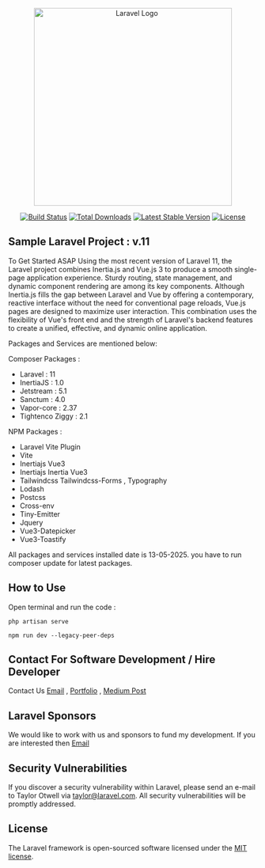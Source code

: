 <p align="center"><a href="https://laravel.com" target="_blank"><img src="https://raw.githubusercontent.com/laravel/art/master/logo-lockup/5%20SVG/2%20CMYK/1%20Full%20Color/laravel-logolockup-cmyk-red.svg" width="400" alt="Laravel Logo"></a></p>

<p align="center">
<a href="https://github.com/laravel/framework/actions"><img src="https://github.com/laravel/framework/workflows/tests/badge.svg" alt="Build Status"></a>
<a href="https://packagist.org/packages/laravel/framework"><img src="https://img.shields.io/packagist/dt/laravel/framework" alt="Total Downloads"></a>
<a href="https://packagist.org/packages/laravel/framework"><img src="https://img.shields.io/packagist/v/laravel/framework" alt="Latest Stable Version"></a>
<a href="https://packagist.org/packages/laravel/framework"><img src="https://img.shields.io/packagist/l/laravel/framework" alt="License"></a>
</p>

## Sample Laravel Project : v.11 

To Get Started ASAP Using the most recent version of Laravel 11, the Laravel project combines Inertia.js and Vue.js 3 to produce a smooth single-page application experience. Sturdy routing, state management, and dynamic component rendering are among its key components. Although Inertia.js fills the gap between Laravel and Vue by offering a contemporary, reactive interface without the need for conventional page reloads, Vue.js pages are designed to maximize user interaction. This combination uses the flexibility of Vue's front end and the strength of Laravel's backend features to create a unified, effective, and dynamic online application.

Packages and Services are mentioned below:

Composer Packages :

- Laravel : 11
- InertiaJS : 1.0
- Jetstream : 5.1
- Sanctum : 4.0
- Vapor-core : 2.37
- Tightenco Ziggy : 2.1


NPM Packages :
- Laravel Vite Plugin 
- Vite
- Inertiajs Vue3
- Inertiajs Inertia Vue3
- Tailwindcss Tailwindcss-Forms , Typography
- Lodash
- Postcss
- Cross-env
- Tiny-Emitter
- Jquery
- Vue3-Datepicker
- Vue3-Toastify


All packages and services installed date is 13-05-2025. you have to run composer update for latest packages.

## How to Use

Open terminal and run the code :

    php artisan serve 

    npm run dev --legacy-peer-deps

## Contact For Software Development / Hire Developer

Contact Us [Email](mailto:p1608088@gmail.com) , [Portfolio](https://my-react-portfoliy.netlify.app/#portfolio) , [Medium Post](https://ankuprsdpkp.medium.com/)

## Laravel Sponsors

We would like to work with us and sponsors to fund my development. If you are interested then [Email](mailto:p1608088@gmail.com) 


## Security Vulnerabilities

If you discover a security vulnerability within Laravel, please send an e-mail to Taylor Otwell via [taylor@laravel.com](mailto:taylor@laravel.com). All security vulnerabilities will be promptly addressed.

## License

The Laravel framework is open-sourced software licensed under the [MIT license](https://opensource.org/licenses/MIT).


